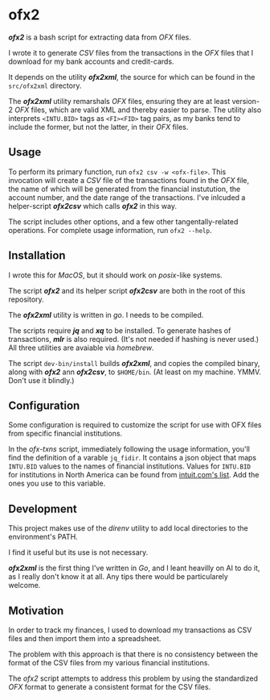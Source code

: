 # ofx2

**_ofx2_** is a bash script for extracting data from _OFX_ files.

I wrote it to generate _CSV_ files from the transactions in the _OFX_ files
that I download for my bank accounts and credit-cards.

It depends on the utility _**ofx2xml**_,
the source for which can be found in the `src/ofx2xml` directory.

The _**ofx2xml**_ utility remarshals _OFX_ files,
ensuring they are at least version-2 _OFX_ files,
which are valid XML and thereby easier to parse.
The utility also interprets `<INTU.BID>` tags as `<FI><FID>` tag pairs,
as my banks tend to include the former, but not the latter, in their _OFX_ files.

## Usage

To perform its primary function, run `ofx2 csv -w <ofx-file>`.
This invocation will create a _CSV_ file of the transactions found in the _OFX_ file,
the name of which will be generated from
the financial instutution,
the account number,
and the date range of the transactions.
I've inlcuded a helper-script **_ofx2csv_** which calls **_ofx2_** in this way.

The script includes other options,
and a few other tangentally-related operations.
For complete usage information,
run `ofx2 --help`.

## Installation

I wrote this for _MacOS_,
but it should work on _posix_-like systems.

The script _**ofx2**_
and its helper script _**ofx2csv**_
are both in the root of this repository.

The _**ofx2xml**_ utility is written in _go_.
I needs to be compiled.

The scripts require _**jq**_ and **_xq_** to be installed.
To generate hashes of transactions, _**mlr**_ is also required.
(It's not needed if hashing is never used.)
All three utilities are avaiable via _homebrew_.

The script `dev-bin/install`
builds _**ofx2xml**_, and copies the compiled binary,
along with _**ofx2**_ ann _**ofx2csv**_,
to `$HOME/bin`.
(At least on my machine. YMMV. Don't use it blindly.)

## Configuration

Some configuration is required to customize the script
for use with OFX files from specific financial institutions.

In the _ofx-txns_ script, immediately following the usage information,
you'll find the definition of a varable `jq_fidir`.
It contains a json object
that maps `INTU.BID` values
to the names of financial institutions.
Values for `INTU.BID` for institutions in North America
can be found from [intuit.com's list](https://ofx-prod-filist.intuit.com/qm2400/data/fidir.txt).
Add the ones you use to this variable.

## Development

This project makes use of the _direnv_ utility
to add local directories to the environment's PATH.

I find it useful but its use is not necessary.

_**ofx2xml**_ is the first thing I've written in _Go_,
and I leant heavilly on AI to do it,
as I really don't know it at all.
Any tips there would be particularely welcome.

## Motivation

In order to track my finances,
I used to download my transactions as CSV files
and then import them into a spreadsheet.

The problem with this approach is that there is
no consistency between the format of the CSV files
from my various financial institutions.

The _ofx2_ script attempts to address this problem
by using the standardized _OFX_ format to generate
a consistent format for the CSV files.
